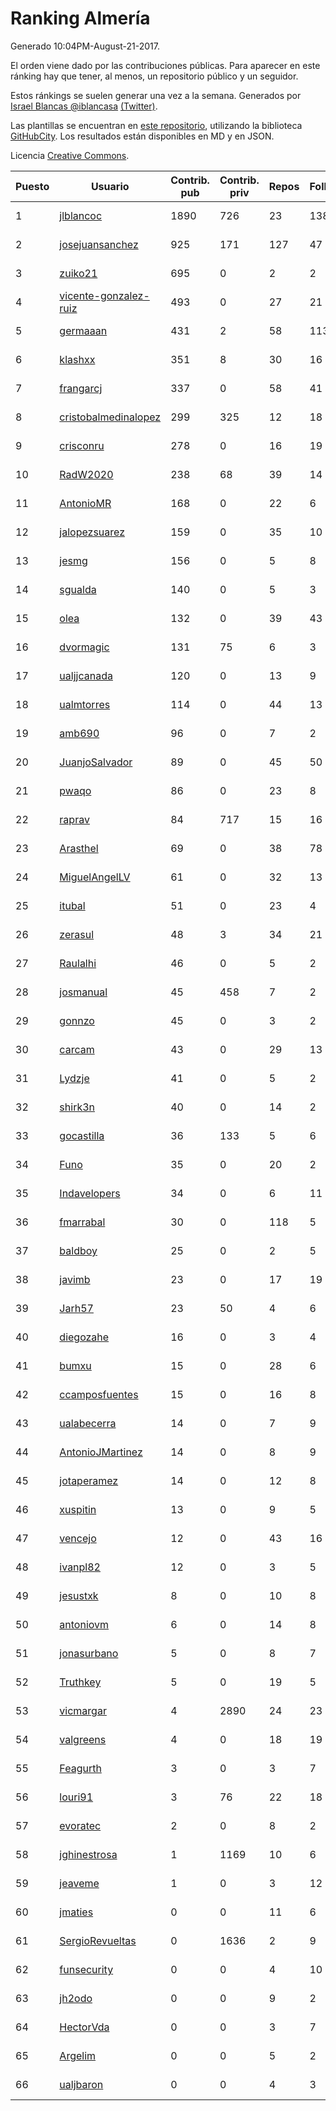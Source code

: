 # Ranking Almería

Generado 10:04PM-August-21-2017.

El orden viene dado por las contribuciones públicas. Para aparecer en este ránking hay que tener, al menos, un repositorio público y un seguidor.

Estos ránkings se suelen generar una vez a la semana. Generados por [Israel Blancas @iblancasa](https://github.com/iblancasa/) [(Twitter)](https://twitter.com/iblancasa).

Las plantillas se encuentran en [este repositorio](https://github.com/iblancasa/GH-Spanish-Ranking), utilizando la biblioteca [GitHubCity](https://github.com/iblancasa/GitHubCity). Los resultados están disponibles en MD y en JSON.

Licencia [Creative Commons](https://creativecommons.org/licenses/by/4.0/).

| Puesto   |  Usuario  | Contrib. pub | Contrib. priv |Repos| Followers | Desde |  Avatar  |
|----------|-----------|--------------|---------------|-----|-----------|-------|----------|
|1|[jlblancoc](https://github.com/jlblancoc)|1890|726|23|138|2013-09-19|![jlblancoc](https://avatars0.githubusercontent.com/u/5497818)|
|2|[josejuansanchez](https://github.com/josejuansanchez)|925|171|127|47|2011-07-01|![josejuansanchez](https://avatars0.githubusercontent.com/u/888481)|
|3|[zuiko21](https://github.com/zuiko21)|695|0|2|2|2012-12-28|![zuiko21](https://avatars3.githubusercontent.com/u/3143243)|
|4|[vicente-gonzalez-ruiz](https://github.com/vicente-gonzalez-ruiz)|493|0|27|21|2015-01-22|![vicente-gonzalez-ruiz](https://avatars0.githubusercontent.com/u/10660795)|
|5|[germaaan](https://github.com/germaaan)|431|2|58|113|2013-09-23|![germaaan](https://avatars1.githubusercontent.com/u/5518719)|
|6|[klashxx](https://github.com/klashxx)|351|8|30|16|2010-07-28|![klashxx](https://avatars0.githubusercontent.com/u/346759)|
|7|[frangarcj](https://github.com/frangarcj)|337|0|58|41|2010-09-15|![frangarcj](https://avatars1.githubusercontent.com/u/399894)|
|8|[cristobalmedinalopez](https://github.com/cristobalmedinalopez)|299|325|12|18|2015-03-05|![cristobalmedinalopez](https://avatars2.githubusercontent.com/u/11335170)|
|9|[crisconru](https://github.com/crisconru)|278|0|16|19|2013-10-09|![crisconru](https://avatars0.githubusercontent.com/u/5649085)|
|10|[RadW2020](https://github.com/RadW2020)|238|68|39|14|2014-08-24|![RadW2020](https://avatars1.githubusercontent.com/u/8538542)|
|11|[AntonioMR](https://github.com/AntonioMR)|168|0|22|6|2014-05-13|![AntonioMR](https://avatars3.githubusercontent.com/u/7569487)|
|12|[jalopezsuarez](https://github.com/jalopezsuarez)|159|0|35|10|2010-05-18|![jalopezsuarez](https://avatars2.githubusercontent.com/u/280283)|
|13|[jesmg](https://github.com/jesmg)|156|0|5|8|2014-06-25|![jesmg](https://avatars2.githubusercontent.com/u/7987855)|
|14|[sgualda](https://github.com/sgualda)|140|0|5|3|2016-06-16|![sgualda](https://avatars3.githubusercontent.com/u/19980894)|
|15|[olea](https://github.com/olea)|132|0|39|43|2009-10-18|![olea](https://avatars2.githubusercontent.com/u/141267)|
|16|[dvormagic](https://github.com/dvormagic)|131|75|6|3|2016-03-15|![dvormagic](https://avatars3.githubusercontent.com/u/17849198)|
|17|[ualjjcanada](https://github.com/ualjjcanada)|120|0|13|9|2015-04-16|![ualjjcanada](https://avatars1.githubusercontent.com/u/11983068)|
|18|[ualmtorres](https://github.com/ualmtorres)|114|0|44|13|2012-11-21|![ualmtorres](https://avatars3.githubusercontent.com/u/2856222)|
|19|[amb690](https://github.com/amb690)|96|0|7|2|2016-03-15|![amb690](https://avatars3.githubusercontent.com/u/17849212)|
|20|[JuanjoSalvador](https://github.com/JuanjoSalvador)|89|0|45|50|2013-07-21|![JuanjoSalvador](https://avatars1.githubusercontent.com/u/5058655)|
|21|[pwaqo](https://github.com/pwaqo)|86|0|23|8|2012-06-30|![pwaqo](https://avatars3.githubusercontent.com/u/1909548)|
|22|[raprav](https://github.com/raprav)|84|717|15|16|2009-03-12|![raprav](https://avatars1.githubusercontent.com/u/62855)|
|23|[Arasthel](https://github.com/Arasthel)|69|0|38|78|2010-11-14|![Arasthel](https://avatars0.githubusercontent.com/u/480955)|
|24|[MiguelAngelLV](https://github.com/MiguelAngelLV)|61|0|32|13|2011-02-25|![MiguelAngelLV](https://avatars3.githubusercontent.com/u/638110)|
|25|[itubal](https://github.com/itubal)|51|0|23|4|2008-05-29|![itubal](https://avatars1.githubusercontent.com/u/11919)|
|26|[zerasul](https://github.com/zerasul)|48|3|34|21|2013-11-29|![zerasul](https://avatars1.githubusercontent.com/u/6067824)|
|27|[Raulalhi](https://github.com/Raulalhi)|46|0|5|2|2015-12-01|![Raulalhi](https://avatars0.githubusercontent.com/u/16103966)|
|28|[josmanual](https://github.com/josmanual)|45|458|7|2|2015-02-23|![josmanual](https://avatars1.githubusercontent.com/u/11162684)|
|29|[gonnzo](https://github.com/gonnzo)|45|0|3|2|2015-09-30|![gonnzo](https://avatars0.githubusercontent.com/u/14915357)|
|30|[carcam](https://github.com/carcam)|43|0|29|13|2012-05-01|![carcam](https://avatars2.githubusercontent.com/u/1695138)|
|31|[Lydzje](https://github.com/Lydzje)|41|0|5|2|2016-02-20|![Lydzje](https://avatars1.githubusercontent.com/u/17357136)|
|32|[shirk3n](https://github.com/shirk3n)|40|0|14|2|2014-01-27|![shirk3n](https://avatars0.githubusercontent.com/u/6516842)|
|33|[gocastilla](https://github.com/gocastilla)|36|133|5|6|2016-07-20|![gocastilla](https://avatars1.githubusercontent.com/u/20567140)|
|34|[Funo](https://github.com/Funo)|35|0|20|2|2013-09-10|![Funo](https://avatars0.githubusercontent.com/u/5426414)|
|35|[Indavelopers](https://github.com/Indavelopers)|34|0|6|11|2012-09-06|![Indavelopers](https://avatars2.githubusercontent.com/u/2288761)|
|36|[fmarrabal](https://github.com/fmarrabal)|30|0|118|5|2012-11-09|![fmarrabal](https://avatars2.githubusercontent.com/u/2758972)|
|37|[baldboy](https://github.com/baldboy)|25|0|2|5|2011-01-03|![baldboy](https://avatars3.githubusercontent.com/u/545420)|
|38|[javimb](https://github.com/javimb)|23|0|17|19|2012-02-05|![javimb](https://avatars2.githubusercontent.com/u/1410846)|
|39|[Jarh57](https://github.com/Jarh57)|23|50|4|6|2013-02-12|![Jarh57](https://avatars3.githubusercontent.com/u/3541308)|
|40|[diegozahe](https://github.com/diegozahe)|16|0|3|4|2016-09-02|![diegozahe](https://avatars0.githubusercontent.com/u/21882800)|
|41|[bumxu](https://github.com/bumxu)|15|0|28|6|2012-05-15|![bumxu](https://avatars0.githubusercontent.com/u/1742635)|
|42|[ccamposfuentes](https://github.com/ccamposfuentes)|15|0|16|8|2013-12-16|![ccamposfuentes](https://avatars1.githubusercontent.com/u/6200116)|
|43|[ualabecerra](https://github.com/ualabecerra)|14|0|7|9|2011-01-11|![ualabecerra](https://avatars3.githubusercontent.com/u/558072)|
|44|[AntonioJMartinez](https://github.com/AntonioJMartinez)|14|0|8|9|2013-01-30|![AntonioJMartinez](https://avatars1.githubusercontent.com/u/3426426)|
|45|[jotaperamez](https://github.com/jotaperamez)|14|0|12|8|2015-01-13|![jotaperamez](https://avatars3.githubusercontent.com/u/10507381)|
|46|[xuspitin](https://github.com/xuspitin)|13|0|9|5|2014-09-12|![xuspitin](https://avatars3.githubusercontent.com/u/8753302)|
|47|[vencejo](https://github.com/vencejo)|12|0|43|16|2013-05-11|![vencejo](https://avatars3.githubusercontent.com/u/4402394)|
|48|[ivanpl82](https://github.com/ivanpl82)|12|0|3|5|2016-04-13|![ivanpl82](https://avatars1.githubusercontent.com/u/18446323)|
|49|[jesustxk](https://github.com/jesustxk)|8|0|10|8|2014-07-01|![jesustxk](https://avatars1.githubusercontent.com/u/8038664)|
|50|[antoniovm](https://github.com/antoniovm)|6|0|14|8|2014-03-17|![antoniovm](https://avatars0.githubusercontent.com/u/6975327)|
|51|[jonasurbano](https://github.com/jonasurbano)|5|0|8|7|2011-07-31|![jonasurbano](https://avatars0.githubusercontent.com/u/950088)|
|52|[Truthkey](https://github.com/Truthkey)|5|0|19|5|2011-01-15|![Truthkey](https://avatars2.githubusercontent.com/u/565739)|
|53|[vicmargar](https://github.com/vicmargar)|4|2890|24|23|2008-11-18|![vicmargar](https://avatars1.githubusercontent.com/u/35163)|
|54|[valgreens](https://github.com/valgreens)|4|0|18|19|2011-07-08|![valgreens](https://avatars1.githubusercontent.com/u/903263)|
|55|[Feagurth](https://github.com/Feagurth)|3|0|3|7|2013-11-21|![Feagurth](https://avatars0.githubusercontent.com/u/6003799)|
|56|[louri91](https://github.com/louri91)|3|76|22|18|2014-11-16|![louri91](https://avatars2.githubusercontent.com/u/9786318)|
|57|[evoratec](https://github.com/evoratec)|2|0|8|2|2010-11-21|![evoratec](https://avatars0.githubusercontent.com/u/490450)|
|58|[jghinestrosa](https://github.com/jghinestrosa)|1|1169|10|6|2014-03-20|![jghinestrosa](https://avatars3.githubusercontent.com/u/7010036)|
|59|[jeaveme](https://github.com/jeaveme)|1|0|3|12|2014-04-17|![jeaveme](https://avatars0.githubusercontent.com/u/7329741)|
|60|[jmaties](https://github.com/jmaties)|0|0|11|6|2009-07-30|![jmaties](https://avatars3.githubusercontent.com/u/110144)|
|61|[SergioRevueltas](https://github.com/SergioRevueltas)|0|1636|2|9|2014-03-12|![SergioRevueltas](https://avatars0.githubusercontent.com/u/6931657)|
|62|[funsecurity](https://github.com/funsecurity)|0|0|4|10|2014-03-30|![funsecurity](https://avatars2.githubusercontent.com/u/7109970)|
|63|[jh2odo](https://github.com/jh2odo)|0|0|9|2|2014-05-06|![jh2odo](https://avatars3.githubusercontent.com/u/7497387)|
|64|[HectorVda](https://github.com/HectorVda)|0|0|3|7|2014-06-04|![HectorVda](https://avatars2.githubusercontent.com/u/7792924)|
|65|[Argelim](https://github.com/Argelim)|0|0|5|2|2014-08-11|![Argelim](https://avatars1.githubusercontent.com/u/8420048)|
|66|[ualjbaron](https://github.com/ualjbaron)|0|0|4|3|2016-02-01|![ualjbaron](https://avatars3.githubusercontent.com/u/17000909)|
